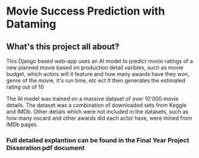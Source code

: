# Movie Success Prediction with Dataming

## What's this project all about?
This Django based web-app uses an AI model to predict movie ratings of a new planned movie based on production detail varibles, such as movie budget, which actors will it feature and how many awards have they won, genre of the movie, it's run time, etc ect
It then generates the estimated rating out of 10

The AI model was trained on a massive dataset of over 10'000 movie details. The dataset was a combination of downloaded sets from Keggle and IMDb. Other detials which were not included in the datasets, such as how many oscard and other awards did each actor have, were mined from IMDb pages.

### Full detailed explantion can be found in the Final Year Project Disseration pdf document
